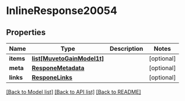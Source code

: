 # InlineResponse20054

## Properties
Name | Type | Description | Notes
------------ | ------------- | ------------- | -------------
**items** | [**list[MuvetoGainModel1t]**](MuvetoGainModel1t.md) |  | [optional] 
**meta** | [**ResponeMetadata**](ResponeMetadata.md) |  | [optional] 
**links** | [**ResponeLinks**](ResponeLinks.md) |  | [optional] 

[[Back to Model list]](../README.md#documentation-for-models) [[Back to API list]](../README.md#documentation-for-api-endpoints) [[Back to README]](../README.md)


